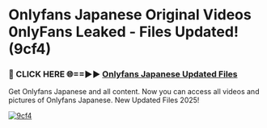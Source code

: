 # Onlyfans Japanese Original Videos 0nlyFans Leaked - Files Updated! (9cf4)

<h3>🔴 CLICK HERE 🌐==►► <a href="https://best4dudes.click/HH4t6V" rel="nofollow">Onlyfans Japanese Updated Files</a></h3>

Get Onlyfans Japanese and all content. Now you can access all videos and pictures of Onlyfans Japanese. New Updated Files 2025!

[![9cf4](https://github.com/user-attachments/assets/8c521d6e-e6e3-4a75-9320-d58ab9d79d5b)](https://best4dudes.click/HH4t6V)

